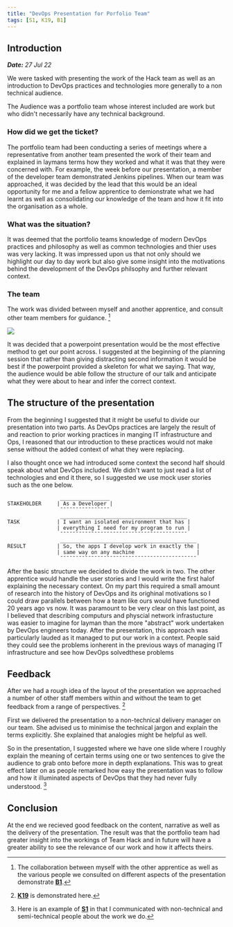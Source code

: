 ```yaml
---
title: "DevOps Presentation for Porfolio Team"
tags: [S1, K19, B1]
---
```


## Introduction

***Date:** 27 Jul 22*

We were tasked with presenting the work of the Hack team as well as an introduction to DevOps practices and technologies more generally to a non technical audience.

The Audience was a portfolio team whose interest included are work but who didn't necessarily have any technical background.

### How did we get the ticket?

The portfolio team had been conducting a series of meetings where a representative from another team presented the work of their team and explained in laymans terms how they worked and what it was that they were concerned with.
For example, the week before our presentation, a member of the developer team demonstrated Jenkins pipelines.
When our team was approached, it was decided by the lead that this would be an ideal opportunity for me and a fellow apprentice to demionstrate what we had learnt as well as consolidating our knowledge of the team and how it fit into the organisation as a whole.

### What was the situation?

It was deemed that the portfolio teams knowledge of modern DevOps practices and philosophy as well as common technologies and thier uses was very lacking.
It was impressed upon us that not only should we highlight our day to day work but also give some insight into the motivations behind the development of the DevOps philsophy and further relevant context.

### The team

The work was divided between myself and another apprentice, and consult other team members for guidance. [^b1]

![](../presentation/powerpoint.png)

It was decided that a powerpoint presentation would be the most effective method to get our point across.
I suggested at the beginning of the planning session that rather than giving distracting second information it would be best if the powerpoint provided a skeleton for what we saying. That way, the audience would be able follow the structure of our talk and anticipate what they were about to hear and infer the correct context.

## The structure of the presentation

From the beginning I suggested that it might be useful to divide our presentation into two parts.
As DevOps practices are largely the result of and reaction to prior working practices in manging IT infrastructure and Ops, I reasoned that our introduction to these practices would not make sense without the added context of what they were replacing.

I also thought once we had introduced some context the second half should speak about what DevOps included.
We didn't want to just read a list of technologies and end it there, so I suggested we use mock user stories such as the one below.

```text
                 ________________
STAKEHOLDER     | As a Developer |                             
                 ¯¯¯¯¯¯¯¯¯¯¯¯¯¯¯¯
                 _________________________________________
TASK            | I want an isolated environment that has |     
                | everything I need for my program to run |     
                 ¯¯¯¯¯¯¯¯¯¯¯¯¯¯¯¯¯¯¯¯¯¯¯¯¯¯¯¯¯¯¯¯¯¯¯¯¯¯¯¯¯
                 ____________________________________________
RESULT          | So, the apps I develop work in exactly the |  
                | same way on any machine                    |  
                 ¯¯¯¯¯¯¯¯¯¯¯¯¯¯¯¯¯¯¯¯¯¯¯¯¯¯¯¯¯¯¯¯¯¯¯¯¯¯¯¯¯¯¯¯
```

After the basic structure we decided to divide the work in two. The other apprentice would handle the user stories and I would write the first halof explaining the necessary context.
On my part this required a small amount of research into the history of DevOps and its orighinal motivations so I could draw parallels between how a team like ours would have functioned 20 years ago vs now.
It was paramount to be very clear on this last point, as I believed that describing computurs and physcial network infrastucture was easier to imagine for layman than the more "abstract" work undertaken by DevOps engineers today.
After the presentation, this approach was particularly lauded as it managed to put our work in a context. People said they could see the problems ionherent in the previous ways of managing IT infrastructure and see how DevOps solvedthese problems

## Feedback

After we had a rough idea of the layout of the presentation we approached a number of other staff members within and without the team to get feedback from a range of perspectives.  [^k19]

First we delivered the presentation to a non-technical delivery manager on our team.
She advised us to minimise the technical jargon and explain the terms explicitly.
She explained that analogies might be helpful as well.

So in the presentation, I suggested where we have one slide where I roughly explain the meaning of certain terms using one or two sentences to give the audience to grab onto before more in depth explanations.
This was to great effect later on as people remarked how easy the presentation was to follow and how it illuminated aspects of DevOps that they had never fully understood.
[^s1]

## Conclusion

At the end we recieved good feedback on the content, narrative as well as the delivery of the presentation.
The result was that the portfolio team had greater insight into the workings of Team Hack and in future will have a greater ability to see the relevance of our work and how it affects theirs.

[^s1]: Here is an example of **[S1](/tags/s1)** in that I communicated with non-technical and semi-technical people about the work we do.
[^b1]: The collaboration between myself with the other apprentice as well as the various people we consulted on different aspects of the presentation demonstrate **[B1](/tags/b1)**.
[^k19]: **[K19](/tags/k19)** is demonstrated here.
